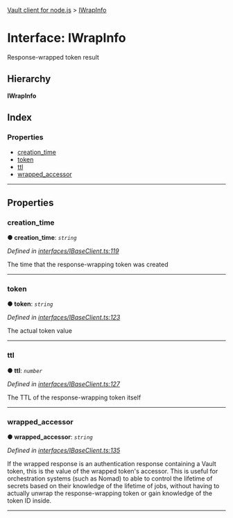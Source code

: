[Vault client for node.js](../README.md) > [IWrapInfo](../interfaces/iwrapinfo.md)

# Interface: IWrapInfo

Response-wrapped token result

## Hierarchy

**IWrapInfo**

## Index

### Properties

* [creation_time](iwrapinfo.md#creation_time)
* [token](iwrapinfo.md#token)
* [ttl](iwrapinfo.md#ttl)
* [wrapped_accessor](iwrapinfo.md#wrapped_accessor)

---

## Properties

<a id="creation_time"></a>

###  creation_time

**● creation_time**: *`string`*

*Defined in [interfaces/IBaseClient.ts:119](https://github.com/theogravity/vault-tacular/blob/2099cfa/src/interfaces/IBaseClient.ts#L119)*

The time that the response-wrapping token was created

___
<a id="token"></a>

###  token

**● token**: *`string`*

*Defined in [interfaces/IBaseClient.ts:123](https://github.com/theogravity/vault-tacular/blob/2099cfa/src/interfaces/IBaseClient.ts#L123)*

The actual token value

___
<a id="ttl"></a>

###  ttl

**● ttl**: *`number`*

*Defined in [interfaces/IBaseClient.ts:127](https://github.com/theogravity/vault-tacular/blob/2099cfa/src/interfaces/IBaseClient.ts#L127)*

The TTL of the response-wrapping token itself

___
<a id="wrapped_accessor"></a>

###  wrapped_accessor

**● wrapped_accessor**: *`string`*

*Defined in [interfaces/IBaseClient.ts:135](https://github.com/theogravity/vault-tacular/blob/2099cfa/src/interfaces/IBaseClient.ts#L135)*

If the wrapped response is an authentication response containing a Vault token, this is the value of the wrapped token's accessor. This is useful for orchestration systems (such as Nomad) to able to control the lifetime of secrets based on their knowledge of the lifetime of jobs, without having to actually unwrap the response-wrapping token or gain knowledge of the token ID inside.

___


